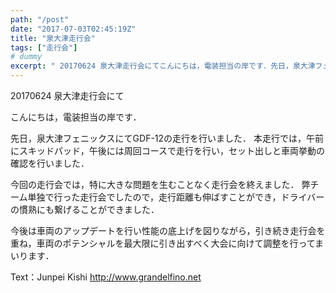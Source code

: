 ```yaml
---
path: "/post"
date: "2017-07-03T02:45:19Z"
title: "泉大津走行会"
tags: ["走行会"]
# dummy
excerpt: " 20170624 泉大津走行会にてこんにちは，電装担当の岸です．先日，泉大津フェニックスにてGDF-12の走行を行いました．本走行では，午前にスキッドパッド，午後には周回コースで走行を行い，セット..."
---
```


[](03-1.jpg) 20170624 泉大津走行会にて

こんにちは，電装担当の岸です．

先日，泉大津フェニックスにてGDF-12の走行を行いました．
本走行では，午前にスキッドパッド，午後には周回コースで走行を行い，セット出しと車両挙動の確認を行いました．

今回の走行会では，特に大きな問題を生むことなく走行会を終えました．
弊チーム単独で行った走行会でしたので，走行距離も伸ばすことができ，ドライバーの慣熟にも繋げることができました．

今後は車両のアップデートを行い性能の底上げを図りながら，引き続き走行会を重ね，車両のポテンシャルを最大限に引き出すべく大会に向けて調整を行ってまいります．

Text：Junpei Kishi
http://www.grandelfino.net